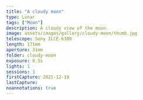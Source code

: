 ```yaml
---
title: "A cloudy moon"
type: Lunar
tags: ["Moon"]
description: A cloudy view of the moon.
image: assets/images/gallery/cloudy-moon/thumb.jpg
telescope: Sony ILCE-6300
length: 171mm
aperture: 31mm
folder: cloudy-moon
exposure: 0.5s
lights: 1
sessions: 1
firstCapture: 2021-12-19 
lastCapture: 
noannotations: true
---
```

